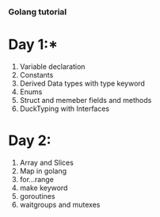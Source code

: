 
### Golang tutorial



# Day 1:*

1. Variable declaration
2. Constants
3. Derived Data types with type keyword
4. Enums 
5. Struct and memeber fields and methods
6. DuckTyping with Interfaces


# Day 2:

1. Array and Slices
2. Map in golang
3. for...range
4. make keyword
5. goroutines
6. waitgroups and mutexes 


